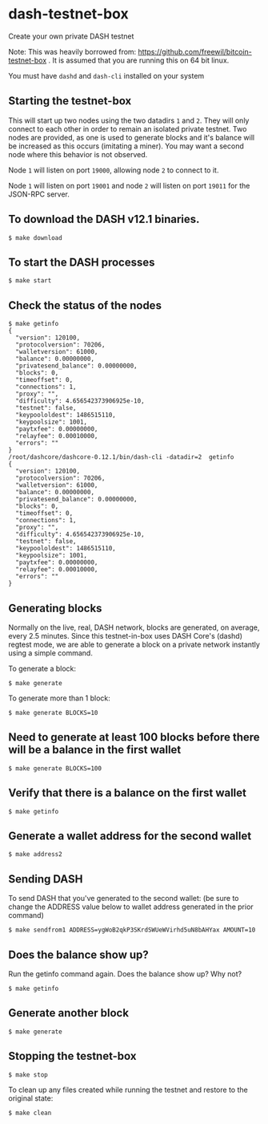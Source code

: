 # dash-testnet-box

Create your own private DASH testnet

Note: This was heavily borrowed from: https://github.com/freewil/bitcoin-testnet-box .
It is assumed that you are running this on 64 bit linux.

You must have `dashd` and `dash-cli` installed on your system

## Starting the testnet-box

This will start up two nodes using the two datadirs `1` and `2`. They
will only connect to each other in order to remain an isolated private testnet.
Two nodes are provided, as one is used to generate blocks and it's balance
will be increased as this occurs (imitating a miner). You may want a second node
where this behavior is not observed.

Node `1` will listen on port `19000`, allowing node `2` to connect to it.

Node `1` will listen on port `19001` and node `2` will listen on port `19011`
for the JSON-RPC server.


## To download the DASH v12.1 binaries.
```
$ make download
```

## To start the DASH processes
```
$ make start
```

## Check the status of the nodes

```
$ make getinfo
{
  "version": 120100,
  "protocolversion": 70206,
  "walletversion": 61000,
  "balance": 0.00000000,
  "privatesend_balance": 0.00000000,
  "blocks": 0,
  "timeoffset": 0,
  "connections": 1,
  "proxy": "",
  "difficulty": 4.656542373906925e-10,
  "testnet": false,
  "keypoololdest": 1486515110,
  "keypoolsize": 1001,
  "paytxfee": 0.00000000,
  "relayfee": 0.00010000,
  "errors": ""
}
/root/dashcore/dashcore-0.12.1/bin/dash-cli -datadir=2  getinfo
{
  "version": 120100,
  "protocolversion": 70206,
  "walletversion": 61000,
  "balance": 0.00000000,
  "privatesend_balance": 0.00000000,
  "blocks": 0,
  "timeoffset": 0,
  "connections": 1,
  "proxy": "",
  "difficulty": 4.656542373906925e-10,
  "testnet": false,
  "keypoololdest": 1486515110,
  "keypoolsize": 1001,
  "paytxfee": 0.00000000,
  "relayfee": 0.00010000,
  "errors": ""
}
```

## Generating blocks

Normally on the live, real, DASH network, blocks are generated, on average,
every 2.5 minutes. Since this testnet-in-box uses DASH Core's (dashd)
regtest mode, we are able to generate a block on a private network
instantly using a simple command.

To generate a block:

```
$ make generate
```

To generate more than 1 block:

```
$ make generate BLOCKS=10
```

## Need to generate at least 100 blocks before there will be a balance in the first wallet
```
$ make generate BLOCKS=100
```

## Verify that there is a balance on the first wallet
```
$ make getinfo
```

## Generate a wallet address for the second wallet
```
$ make address2
```

## Sending DASH
To send DASH that you've generated to the second wallet: (be sure to change the ADDRESS value below to wallet address generated in the prior command)

```
$ make sendfrom1 ADDRESS=ygWoB2qkP3SKrdSWUeWVirhd5uN8bAHYax AMOUNT=10
```

## Does the balance show up?
Run the getinfo command again. Does the balance show up? Why not?
```
$ make getinfo
```

## Generate another block
```
$ make generate
```

## Stopping the testnet-box

```
$ make stop
```

To clean up any files created while running the testnet and restore to the
original state:

```
$ make clean
```

